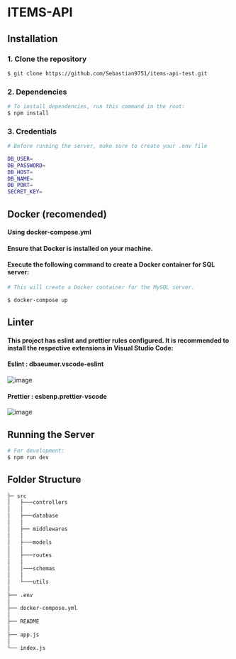 # ITEMS-API

## Installation
### 1. Clone the repository
```bash
$ git clone https://github.com/Sebastian9751/items-api-test.git
```
### 2. Dependencies
```bash
# To install dependencies, run this command in the root:
$ npm install
```
### 3. Credentials

```bash
# Before running the server, make sure to create your .env file

DB_USER=
DB_PASSWORD=
DB_HOST=
DB_NAME=
DB_PORT=
SECRET_KEY=

```
## Docker (recomended)

#### Using docker-compose.yml

#### Ensure that Docker is installed on your machine.

#### Execute the following command to create a Docker container for SQL server:

```bash
# This will create a Docker container for the MySQL server.

$ docker-compose up
```


## Linter
#### This project has eslint and prettier rules configured. It is recommended to install the respective extensions in Visual Studio Code:

#### Eslint : dbaeumer.vscode-eslint

![image](https://user-images.githubusercontent.com/85807291/223141938-3e1dc625-0ca6-4074-b227-9dcfb6aadf47.png)


#### Prettier : esbenp.prettier-vscode

![image](https://user-images.githubusercontent.com/85807291/223141790-e59a323f-834b-461f-bccf-c767ce136354.png)



## Running the Server
```bash
# For development:
$ npm run dev
```



## Folder Structure
```bash
├─ src
│   ├───controllers
│   │
│   ├───database
│   │
│   ├── middlewares
│   │
│   ├───models
│   │
│   ├───routes
│   │
│   │───schemas
│   │
│   └───utils
│
├── .env
│
├── docker-compose.yml        
│
├── README
│
├── app.js
│
└── index.js
```



